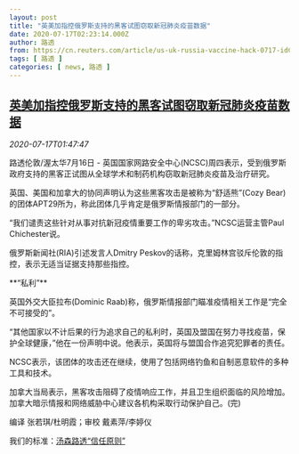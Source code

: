 ```yaml
---
layout: post
title: "英美加指控俄罗斯支持的黑客试图窃取新冠肺炎疫苗数据"
date: 2020-07-17T02:23:14.000Z
author: 路透
from: https://cn.reuters.com/article/us-uk-russia-vaccine-hack-0717-idCNKCS24I05Q
tags: [ 路透 ]
categories: [ news, 路透 ]
---
```

<!--1594952594000-->
[英美加指控俄罗斯支持的黑客试图窃取新冠肺炎疫苗数据](https://cn.reuters.com/article/us-uk-russia-vaccine-hack-0717-idCNKCS24I05Q)
------

<div>
<div><i>2020-07-17T01:47:47</i></div><div class="StandardArticleBody_body"><p>路透伦敦/渥太华7月16日 - 英国国家网路安全中心(NCSC)周四表示，受到俄罗斯政府支持的黑客正试图从全球学术和制药机构窃取新冠肺炎疫苗及治疗研究。   </p><p>英国、美国和加拿大的协同声明认为这些黑客攻击是被称为“舒适熊”(Cozy Bear)的团体APT29所为，称此团体几乎肯定是俄罗斯情报部门的一部分。 </p><p>“我们谴责这些针对从事对抗新冠疫情重要工作的卑劣攻击。”NCSC运营主管Paul Chichester说。 </p><p>俄罗斯新闻社(RIA)引述发言人Dmitry Peskov的话称，克里姆林宫驳斥伦敦的指控，表示无适当证据支持那些指控。     </p><p>**“私利”** </p><p>英国外交大臣拉布(Dominic Raab)称，俄罗斯情报部门瞄准疫情相关工作是“完全不可接受的”。 </p><p>“其他国家以不计后果的行为追求自己的私利时，英国及盟国在努力寻找疫苗，保护全球健康，”他在一份声明中说。他表示，英国将与盟国合作追究犯罪者的责任。 </p><p>NCSC表示，该团体的攻击还在继续，使用了包括网络钓鱼和自制恶意软件的多种工具和技术。 </p><p>加拿大当局表示，黑客攻击阻碍了疫情响应工作，并且卫生组织面临的风险增加。加拿大暗示情报和网络威胁中心建议各机构采取行动保护自己。(完)     </p><div class="Attribution_container"><div class="Attribution_attribution"><p class="Attribution_content">编译 张若琪/杜明霞；审校 戴素萍/李婷仪 </p></div></div><div class="StandardArticleBody_trustBadgeContainer"><span class="StandardArticleBody_trustBadgeTitle">我们的标准：</span><span class="trustBadgeUrl"><a href="https://www.thomsonreuters.cn/content/dam/openweb/documents/pdf/china/brochures/about-us-1.pdf">汤森路透“信任原则”</a></span></div></div>
</div>
